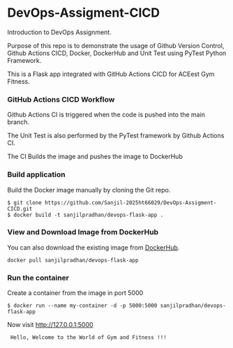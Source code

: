 # DevOps-Assigment-CICD
Introduction to DevOps Assignment.

Purpose of this repo is to demonstrate the usage of Github Version Control, Github Actions CICD, Docker, DockerHub and Unit Test using PyTest Python Framework.

This is a Flask app integrated with GitHub Actions CICD for ACEest Gym Fitness.

### GitHub Actions CICD Workflow
Github Actions CI is triggered when the code is pushed into the main branch.

The Unit Test is also performed by the PyTest framework by Github Actions CI.

The CI Builds the image and pushes the image to DockerHub

### Build application
Build the Docker image manually by cloning the Git repo.
```
$ git clone https://github.com/Sanjil-2025ht66029/DevOps-Assigment-CICD.git
$ docker build -t sanjilpradhan/devops-flask-app .
```

### View and Download Image from DockerHub
You can also download the existing image from [DockerHub](https://hub.docker.com/r/sanjilpradhan/devops-flask-app).
```
docker pull sanjilpradhan/devops-flask-app
```

### Run the container
Create a container from the image in port 5000
```
$ docker run --name my-container -d -p 5000:5000 sanjilpradhan/devops-flask-app
```

Now visit http://127.0.0.1:5000
```
 Hello, Welcome to the World of Gym and Fitness !!! 
```